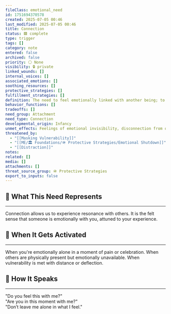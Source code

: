 ```yaml
---
fileClass: emotional_need
id: 1751694370578
created: 2025-07-05 00:46
last_modified: 2025-07-05 00:46
title: Connection
status: 🟩 complete
type: trigger
tags: []
category: note
entered: false
archived: false
priority: ⚪ None
visibility: 🔒 private
linked_wounds: []
internal_voices: []
associated_emotions: []
soothing_resources: []
protective_strategies: []
fulfillment_strategies: []
definition: The need to feel emotionally linked with another being; to feel that your presence and feelings reach someone.
behavior_functions: []
tradeoffs: []
need_group: Attachment
need_type: Connection
developmental_origin: Infancy
unmet_effects: Feelings of emotional invisibility, disconnection from others, difficulty trusting relationships, or retreat into isolation.
threatened_by:
  - "[[Masking Vulnerability]]"
  - "[[ME/🏛️ Foundations/🪖 Protective Strategies/Emotional Shutdown]]"
  - "[[Distraction]]"
notes: 
related: []
media: []
attachments: []
threat_source_group: 🪖 Protective Strategies
export_to_inputs: false
---
```


## 🌱 What This Need Represents
---
Connection allows us to experience resonance with others. It is the felt sense that someone is emotionally with you, attuned to your experience.

## 📌 When It Gets Activated
---
When you're emotionally alone in a moment of pain or celebration. When others are physically present but emotionally unavailable. When vulnerability is met with distance or deflection.

## 💬 How It Speaks
---
"Do you feel this with me?"  
"Are you in this moment with me?"  
"Don’t leave me alone in what I feel."
